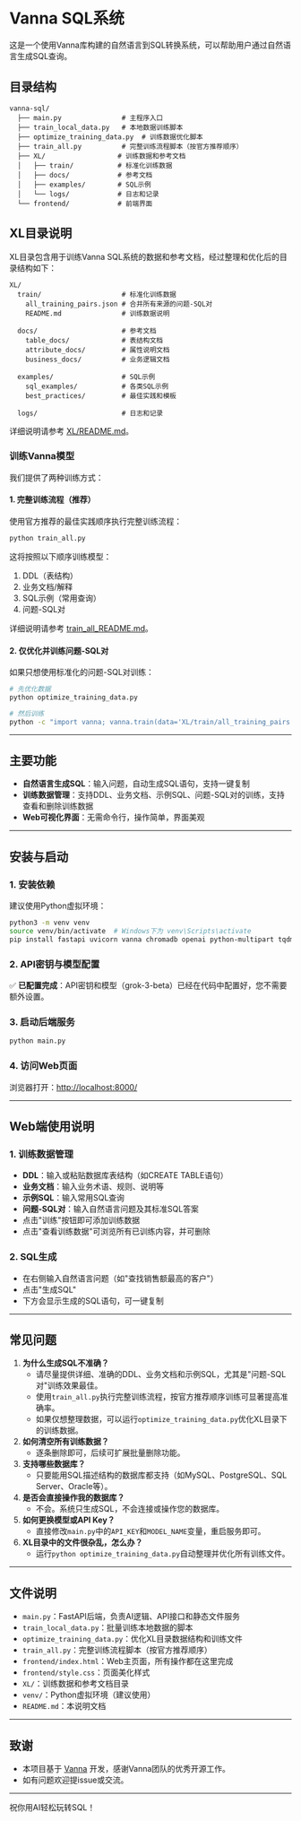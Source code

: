 # Vanna SQL系统

这是一个使用Vanna库构建的自然语言到SQL转换系统，可以帮助用户通过自然语言生成SQL查询。

## 目录结构

```
vanna-sql/
  ├── main.py               # 主程序入口
  ├── train_local_data.py   # 本地数据训练脚本
  ├── optimize_training_data.py  # 训练数据优化脚本
  ├── train_all.py          # 完整训练流程脚本（按官方推荐顺序）
  ├── XL/                  # 训练数据和参考文档
  │   ├── train/           # 标准化训练数据
  │   ├── docs/            # 参考文档
  │   ├── examples/        # SQL示例
  │   └── logs/            # 日志和记录
  └── frontend/            # 前端界面
```

## XL目录说明

XL目录包含用于训练Vanna SQL系统的数据和参考文档，经过整理和优化后的目录结构如下：

```
XL/
  train/                    # 标准化训练数据
    all_training_pairs.json # 合并所有来源的问题-SQL对
    README.md               # 训练数据说明
  
  docs/                     # 参考文档
    table_docs/             # 表结构文档
    attribute_docs/         # 属性说明文档
    business_docs/          # 业务逻辑文档
  
  examples/                 # SQL示例
    sql_examples/           # 各类SQL示例
    best_practices/         # 最佳实践和模板
  
  logs/                     # 日志和记录
```

详细说明请参考 [XL/README.md](XL/README.md)。

### 训练Vanna模型

我们提供了两种训练方式：

#### 1. 完整训练流程（推荐）

使用官方推荐的最佳实践顺序执行完整训练流程：

```bash
python train_all.py
```

这将按照以下顺序训练模型：
1. DDL（表结构）
2. 业务文档/解释
3. SQL示例（常用查询）
4. 问题-SQL对

详细说明请参考 [train_all_README.md](train_all_README.md)。

#### 2. 仅优化并训练问题-SQL对

如果只想使用标准化的问题-SQL对训练：

```bash
# 先优化数据
python optimize_training_data.py

# 然后训练
python -c "import vanna; vanna.train(data='XL/train/all_training_pairs.json')"
```

---

## 主要功能

- **自然语言生成SQL**：输入问题，自动生成SQL语句，支持一键复制
- **训练数据管理**：支持DDL、业务文档、示例SQL、问题-SQL对的训练，支持查看和删除训练数据
- **Web可视化界面**：无需命令行，操作简单，界面美观

---

## 安装与启动

### 1. 安装依赖

建议使用Python虚拟环境：

```bash
python3 -m venv venv
source venv/bin/activate  # Windows下为 venv\Scripts\activate
pip install fastapi uvicorn vanna chromadb openai python-multipart tqdm
```

### 2. API密钥与模型配置

✅ **已配置完成**：API密钥和模型（grok-3-beta）已经在代码中配置好，您不需要额外设置。

### 3. 启动后端服务

```bash
python main.py
```

### 4. 访问Web页面

浏览器打开：[http://localhost:8000/](http://localhost:8000/)

---

## Web端使用说明

### 1. 训练数据管理
- **DDL**：输入或粘贴数据库表结构（如CREATE TABLE语句）
- **业务文档**：输入业务术语、规则、说明等
- **示例SQL**：输入常用SQL查询
- **问题-SQL对**：输入自然语言问题及其标准SQL答案
- 点击"训练"按钮即可添加训练数据
- 点击"查看训练数据"可浏览所有已训练内容，并可删除

### 2. SQL生成
- 在右侧输入自然语言问题（如"查找销售额最高的客户"）
- 点击"生成SQL"
- 下方会显示生成的SQL语句，可一键复制

---

## 常见问题

1. **为什么生成SQL不准确？**
   - 请尽量提供详细、准确的DDL、业务文档和示例SQL，尤其是"问题-SQL对"训练效果最佳。
   - 使用`train_all.py`执行完整训练流程，按官方推荐顺序训练可显著提高准确率。
   - 如果仅想整理数据，可以运行`optimize_training_data.py`优化XL目录下的训练数据。
2. **如何清空所有训练数据？**
   - 逐条删除即可，后续可扩展批量删除功能。
3. **支持哪些数据库？**
   - 只要能用SQL描述结构的数据库都支持（如MySQL、PostgreSQL、SQL Server、Oracle等）。
4. **是否会直接操作我的数据库？**
   - 不会。系统只生成SQL，不会连接或操作您的数据库。
5. **如何更换模型或API Key？**
   - 直接修改`main.py`中的`API_KEY`和`MODEL_NAME`变量，重启服务即可。
6. **XL目录中的文件很杂乱，怎么办？**
   - 运行`python optimize_training_data.py`自动整理并优化所有训练文件。

---

## 文件说明

- `main.py`：FastAPI后端，负责AI逻辑、API接口和静态文件服务
- `train_local_data.py`：批量训练本地数据的脚本
- `optimize_training_data.py`：优化XL目录数据结构和训练文件
- `train_all.py`：完整训练流程脚本（按官方推荐顺序）
- `frontend/index.html`：Web主页面，所有操作都在这里完成
- `frontend/style.css`：页面美化样式
- `XL/`：训练数据和参考文档目录
- `venv/`：Python虚拟环境（建议使用）
- `README.md`：本说明文档

---

## 致谢

- 本项目基于 [Vanna](https://github.com/vanna-ai/vanna) 开发，感谢Vanna团队的优秀开源工作。
- 如有问题欢迎提issue或交流。

---

祝你用AI轻松玩转SQL！ 